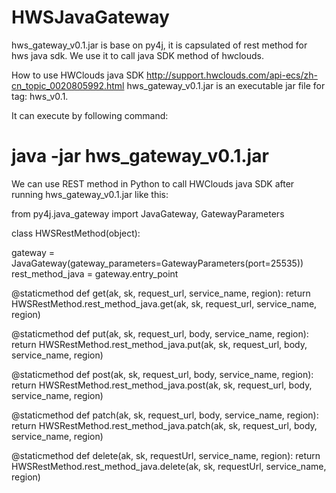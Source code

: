 # HWSJavaGateway
hws_gateway_v0.1.jar is base on py4j, it is capsulated of rest method for hws java sdk.
We use it to call java SDK method of hwclouds.

How to use HWClouds java SDK
http://support.hwclouds.com/api-ecs/zh-cn_topic_0020805992.html
hws_gateway_v0.1.jar is an executable jar file for tag: hws_v0.1.

It can execute by following command:

# java -jar hws_gateway_v0.1.jar
We can use REST method in Python to call HWClouds java SDK after running hws_gateway_v0.1.jar like this:

from py4j.java_gateway import JavaGateway, GatewayParameters

class HWSRestMethod(object):

gateway = JavaGateway(gateway_parameters=GatewayParameters(port=25535))
rest_method_java = gateway.entry_point

@staticmethod
def get(ak, sk, request_url, service_name, region):
    return HWSRestMethod.rest_method_java.get(ak, sk, request_url, service_name, region)

@staticmethod
def put(ak, sk, request_url, body, service_name, region):
    return HWSRestMethod.rest_method_java.put(ak, sk, request_url, body, service_name, region)

@staticmethod
def post(ak, sk, request_url, body, service_name, region):
    return HWSRestMethod.rest_method_java.post(ak, sk, request_url, body, service_name, region)

@staticmethod
def patch(ak, sk, request_url, body, service_name, region):
    return HWSRestMethod.rest_method_java.patch(ak, sk, request_url, body, service_name, region)

@staticmethod
def delete(ak, sk, requestUrl, service_name, region):
    return HWSRestMethod.rest_method_java.delete(ak, sk, requestUrl, service_name, region)
